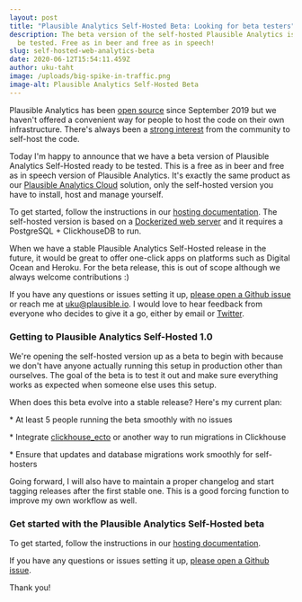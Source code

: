 ```yaml
---
layout: post
title: "Plausible Analytics Self-Hosted Beta: Looking for beta testers"
description: The beta version of the self-hosted Plausible Analytics is ready to
  be tested. Free as in beer and free as in speech!
slug: self-hosted-web-analytics-beta
date: 2020-06-12T15:54:11.459Z
author: uku-taht
image: /uploads/big-spike-in-traffic.png
image-alt: Plausible Analytics Self-Hosted Beta
---
```

Plausible Analytics has been [open source](https://plausible.io/open-source-website-analytics) since September 2019 but we haven't offered a convenient way for people to host the code on their own infrastructure. There's always been a [strong interest](https://github.com/plausible/analytics/issues/26) from the community to self-host the code.

Today I'm happy to announce that we have a beta version of Plausible Analytics Self-Hosted ready to be tested. This is a free as in beer and free as in speech version of Plausible Analytics. It's exactly the same product as our [Plausible Analytics Cloud](https://plausible.io) solution, only the self-hosted version you have to install, host and manage yourself. 

To get started, follow the instructions in our [hosting documentation](https://github.com/plausible/analytics/blob/master/HOSTING.md). The self-hosted version is based on a [Dockerized web server](https://hub.docker.com/r/plausible/analytics) and it requires a PostgreSQL + ClickhouseDB to run.

When we have a stable Plausible Analytics Self-Hosted release in the future, it would be great to offer one-click apps on platforms such as Digital Ocean and Heroku. For the beta release, this is out of scope although we always welcome contributions :)

If you have any questions or issues setting it up, [please open a Github issue](https://github.com/plausible/analytics) or reach me at uku@plausible.io. I would love to hear feedback from everyone who decides to give it a go, either by email or [Twitter](https://twitter.com/plausiblehq).

### Getting to Plausible Analytics Self-Hosted 1.0

We're opening the self-hosted version up as a beta to begin with because we don't have anyone actually running this setup in production other than ourselves. The goal of the beta is to test it out and make sure everything works as expected when someone else uses this setup.

When does this beta evolve into a stable release? Here's my current plan:

\* At least 5 people running the beta smoothly with no issues

\* Integrate [clickhouse_ecto](https://github.com/appodeal/clickhouse_ecto) or another way to run migrations in Clickhouse

\* Ensure that updates and database migrations work smoothly for self-hosters

Going forward, I will also have to maintain a proper changelog and start tagging releases after the first stable one. This is a good forcing function to improve my own workflow as well.

### Get started with the Plausible Analytics Self-Hosted beta

To get started, follow the instructions in our [hosting documentation](https://github.com/plausible/analytics/blob/master/HOSTING.md).

If you have any questions or issues setting it up, [please open a Github issue](https://github.com/plausible/analytics).

Thank you!